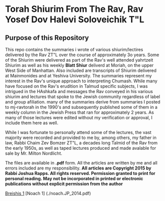 # Torah Shiurim From The Rav, Rav Yosef Dov Halevi Soloveichik T"L

## Purpose of this Repository
This repo contains the summaries i wrote of various shiurim/lectires delivered by the Rav ZT"L over the course of approximately 3o years. Some of the Shiurim were delivered as part of the Rav's well attended yahrtzeit Shiurim as well as his weekly **Blatt Shiur** deliverd at Moriah, on the upper West Side of Manhattan. Also included are transcripts of Shiurim delivered at Mainmonides and at Yeshiva University. The summaries represent my interest in the Rav's unique approach to interpreting Chumash. While many have focused on the Rav's erudition in Talmud specific subjects, I was intrigued in the HAshkafa and messages the Rav conveyed in his various shiurim and lectures that spoke to the Jewish community regardless of label and group afiliation. many of the summaries derive from summaries I posted to mj-ravtorah in the 1990's and subsequently published some of them in a weekly column in the Jewish Press that ran for approximately 2 years. As many of those lectures were edited without my verification or approval, I include them here as well.

While I was fortunate to personally attend some of the lectures, the vast majority were recorded and provided to me by, among others, my father in law, Rabbi Chaim Zev Bomzer ZT"L, a decades long Talmid of the Rav from the early 1950s, as well as taped lectures produced and made avalable for sale by Mr. Milton Nordlicht.

The files are available in **.pdf** form. All the articles are written by me and all errors included are my responsibility. **All articles are Copyright 2015 by  Rabbi Joshua Rapps. All rights reserved. Permission granted to print for personal reading. May not be incorporated in printed or electronic publications without explicit permission from the author**

[Breishis 1](./Breishis_JP_2016.pdf)
[Noach 1] (./noach.JP_2014.pdf)
